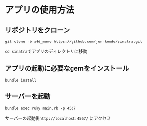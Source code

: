 # アプリの使用方法
## リポジトリをクローン
```
git clone -b add_memo https://github.com/jun-kondo/sinatra.git
```
`cd sinatra`でアプリのディレクトリに移動
## アプリの起動に必要なgemをインストール
```
bundle install
```
## サーバーを起動
```
bundle exec ruby main.rb -p 4567
```
サーバーの起動後`http://localhost:4567/` にアクセス

